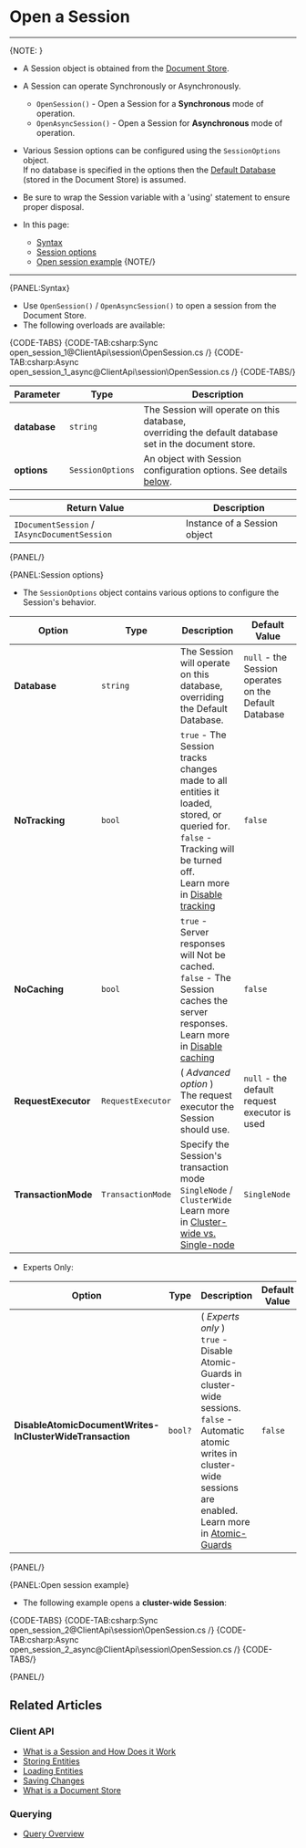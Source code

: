 # Open a Session

---

{NOTE: }

* A Session object is obtained from the [Document Store](../../client-api/what-is-a-document-store).  

* A Session can operate Synchronously or Asynchronously.  
  * `OpenSession()` - Open a Session for a **Synchronous** mode of operation.  
  * `OpenAsyncSession()` - Open a Session for **Asynchronous** mode of operation.  

* Various Session options can be configured using the `SessionOptions` object.  
  If no database is specified in the options then the [Default Database](../../client-api/setting-up-default-database) (stored in the Document Store) is assumed.

* Be sure to wrap the Session variable with a 'using' statement to ensure proper disposal.

* In this page:  
  * [Syntax](../../client-api/session/opening-a-session#syntax)  
  * [Session options](../../client-api/session/opening-a-session#session-options)  
  * [Open session example](../../client-api/session/opening-a-session#open-session-example)
{NOTE/}

---

{PANEL:Syntax}

* Use `OpenSession()` / `OpenAsyncSession()` to open a session from the Document Store.  
* The following overloads are available:  

{CODE-TABS}
{CODE-TAB:csharp:Sync open_session_1@ClientApi\session\OpenSession.cs /}
{CODE-TAB:csharp:Async open_session_1_async@ClientApi\session\OpenSession.cs /}
{CODE-TABS/}

| Parameter    | Type             | Description                                                                                                                    |
|--------------|------------------|--------------------------------------------------------------------------------------------------------------------------------|
| **database** | `string`           | The Session will operate on this database,<br>overriding the default database set in the document store.                       |
| **options**  | `SessionOptions` | An object with Session configuration options. See details [below](../../client-api/session/opening-a-session#session-options). |

| Return Value                                 | Description                   |
|----------------------------------------------|-------------------------------|
| `IDocumentSession` / `IAsyncDocumentSession` | Instance of a Session object  |

{PANEL/}

{PANEL:Session options}

* The `SessionOptions` object contains various options to configure the Session's behavior.

| Option                                                  | Type              | Description                                                                                                                                                                                                                               | Default Value                                         |
|---------------------------------------------------------|-------------------|-------------------------------------------------------------------------------------------------------------------------------------------------------------------------------------------------------------------------------------------|-------------------------------------------------------|
| **Database**                                            | `string`            | The Session will operate on this database,<br>overriding the Default Database.                                                                                                                                                            | `null` - the Session operates on the Default Database |
| **NoTracking**                                          | `bool`              | `true` - The Session tracks changes made to all entities it loaded, stored, or queried for.<br>`false` - Tracking will be turned off.<br>Learn more in [Disable tracking](../../client-api/session/configuration/how-to-disable-tracking) | `false`                                               |
| **NoCaching**                                           | `bool`              | `true` - Server responses will Not be cached.<br>`false` - The Session caches the server responses.<br>Learn more in [Disable caching](../../client-api/session/configuration/how-to-disable-caching)                                     | `false`                                               |
| **RequestExecutor**                                     | `RequestExecutor` | ( _Advanced option_ ) <br>The request executor the Session should use.                                                                                                                                                                    | `null` - the default request executor is used         |
| **TransactionMode**                                     | `TransactionMode` | Specify the Session's transaction mode<br>`SingleNode` / `ClusterWide`<br>Learn more in [Cluster-wide vs. Single-node](../../client-api/session/cluster-transaction/overview#cluster-wide-transaction-vs.-single-node-transaction)        | `SingleNode`                                          |

* Experts Only:

| Option                                                       | Type                | Description                                                                                                                                                                                                                                             | Default Value |
|--------------------------------------------------------------|---------------------|---------------------------------------------------------------------------------------------------------------------------------------------------------------------------------------------------------------------------------------------------------|---------------|
| **DisableAtomicDocumentWrites-<br>InClusterWideTransaction** | `bool?`               | ( _Experts only_ ) <br>`true` - Disable Atomic-Guards in cluster-wide sessions.<br>`false` - Automatic atomic writes in cluster-wide sessions are enabled.<br>Learn more in [Atomic-Guards](../../client-api/session/cluster-transaction/atomic-guards) | `false`       |

{PANEL/}

{PANEL:Open session example}

* The following example opens a **cluster-wide Session**:

{CODE-TABS}
{CODE-TAB:csharp:Sync open_session_2@ClientApi\session\OpenSession.cs /}
{CODE-TAB:csharp:Async open_session_2_async@ClientApi\session\OpenSession.cs /}
{CODE-TABS/}

{PANEL/}

## Related Articles

### Client API

- [What is a Session and How Does it Work](../../client-api/session/what-is-a-session-and-how-does-it-work) 
- [Storing Entities](../../client-api/session/storing-entities)
- [Loading Entities](../../client-api/session/loading-entities)
- [Saving Changes](../../client-api/session/saving-changes)
- [What is a Document Store](../../client-api/what-is-a-document-store)

### Querying

- [Query Overview](../../client-api/session/querying/how-to-query)


